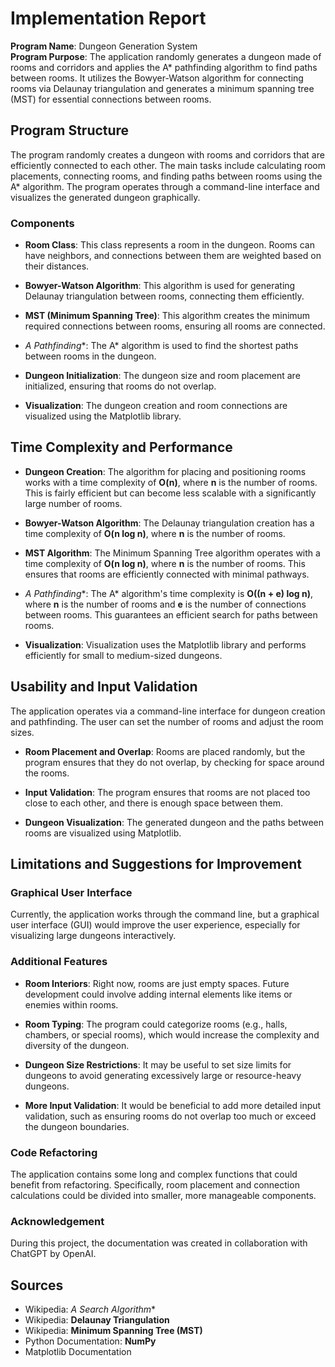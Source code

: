 # **Implementation Report**

**Program Name**: Dungeon Generation System  
**Program Purpose**: The application randomly generates a dungeon made of rooms and corridors and applies the A* pathfinding algorithm to find paths between rooms. It utilizes the Bowyer-Watson algorithm for connecting rooms via Delaunay triangulation and generates a minimum spanning tree (MST) for essential connections between rooms.

## **Program Structure**

The program randomly creates a dungeon with rooms and corridors that are efficiently connected to each other. The main tasks include calculating room placements, connecting rooms, and finding paths between rooms using the A* algorithm. The program operates through a command-line interface and visualizes the generated dungeon graphically.

### **Components**

- **Room Class**: This class represents a room in the dungeon. Rooms can have neighbors, and connections between them are weighted based on their distances.
  
- **Bowyer-Watson Algorithm**: This algorithm is used for generating Delaunay triangulation between rooms, connecting them efficiently.
  
- **MST (Minimum Spanning Tree)**: This algorithm creates the minimum required connections between rooms, ensuring all rooms are connected.

- **A* Pathfinding**: The A* algorithm is used to find the shortest paths between rooms in the dungeon.

- **Dungeon Initialization**: The dungeon size and room placement are initialized, ensuring that rooms do not overlap.

- **Visualization**: The dungeon creation and room connections are visualized using the Matplotlib library.

## **Time Complexity and Performance**

- **Dungeon Creation**: The algorithm for placing and positioning rooms works with a time complexity of **O(n)**, where **n** is the number of rooms. This is fairly efficient but can become less scalable with a significantly large number of rooms.

- **Bowyer-Watson Algorithm**: The Delaunay triangulation creation has a time complexity of **O(n log n)**, where **n** is the number of rooms.

- **MST Algorithm**: The Minimum Spanning Tree algorithm operates with a time complexity of **O(n log n)**, where **n** is the number of rooms. This ensures that rooms are efficiently connected with minimal pathways.

- **A* Pathfinding**: The A* algorithm's time complexity is **O((n + e) log n)**, where **n** is the number of rooms and **e** is the number of connections between rooms. This guarantees an efficient search for paths between rooms.

- **Visualization**: Visualization uses the Matplotlib library and performs efficiently for small to medium-sized dungeons.

## **Usability and Input Validation**

The application operates via a command-line interface for dungeon creation and pathfinding. The user can set the number of rooms and adjust the room sizes.

- **Room Placement and Overlap**: Rooms are placed randomly, but the program ensures that they do not overlap, by checking for space around the rooms.

- **Input Validation**: The program ensures that rooms are not placed too close to each other, and there is enough space between them.

- **Dungeon Visualization**: The generated dungeon and the paths between rooms are visualized using Matplotlib.

## **Limitations and Suggestions for Improvement**

### **Graphical User Interface**
Currently, the application works through the command line, but a graphical user interface (GUI) would improve the user experience, especially for visualizing large dungeons interactively.

### **Additional Features**
- **Room Interiors**: Right now, rooms are just empty spaces. Future development could involve adding internal elements like items or enemies within rooms.
  
- **Room Typing**: The program could categorize rooms (e.g., halls, chambers, or special rooms), which would increase the complexity and diversity of the dungeon.

- **Dungeon Size Restrictions**: It may be useful to set size limits for dungeons to avoid generating excessively large or resource-heavy dungeons.

- **More Input Validation**: It would be beneficial to add more detailed input validation, such as ensuring rooms do not overlap too much or exceed the dungeon boundaries.

### **Code Refactoring**
The application contains some long and complex functions that could benefit from refactoring. Specifically, room placement and connection calculations could be divided into smaller, more manageable components.

### **Acknowledgement**
During this project, the documentation was created in collaboration with ChatGPT by OpenAI.
## **Sources**

- Wikipedia: **A* Search Algorithm**
- Wikipedia: **Delaunay Triangulation**
- Wikipedia: **Minimum Spanning Tree (MST)**
- Python Documentation: **NumPy**
- Matplotlib Documentation
